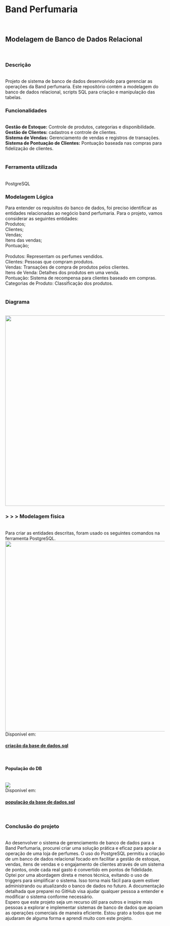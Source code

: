 <h1>Band Perfumaria</h1>
</br>
<h2>Modelagem de Banco de Dados Relacional</h2>
</br>
<h3><strong>Descrição</strong></h3></br>
Projeto de sistema de banco de dados desenvolvido para gerenciar as operações da Band perfumaria. Este repositório contém a modelagem do banco de dados relacional, scripts SQL para criação e manipulação das tabelas.
</br>
<h3><strong>Funcionalidades</strong></h3></br>
<strong>Gestão de Estoque:</strong> Controle de produtos, categorias e disponibilidade.</br>
<strong>Gestão de Clientes:</strong> cadastros e controle de clientes.</br>
<strong>Sistema de Vendas:</strong> Gerenciamento de vendas e registros de transações.</br>
<strong>Sistema de Pontuação de Clientes:</strong> Pontuação baseada nas compras para fidelização de clientes.</br>
</br>
<h3>Ferramenta utilizada</h3></br>
PostgreSQL
<h3>Modelagem Lógica</h3>
 Para entender os requisitos do banco de dados, foi preciso identificar as entidades relacionadas ao negócio band perfumaria. Para o projeto, vamos considerar as seguintes entidades:</br>
 Produtos;</br>
 Clientes;</br>
 Vendas;</br>
 Itens das vendas;</br>
 Pontuação;</br></br>
 Produtos: Representam os perfumes vendidos.</br>
 Clientes: Pessoas que compram produtos.</br>
 Vendas: Transações de compra de produtos pelos clientes.</br>
 Itens de Venda: Detalhes dos produtos em uma venda.</br>
 Pontuação: Sistema de recompensa para clientes baseado em compras.</br>
 Categorias de Produto: Classificação dos produtos.</br>
 </br>
 <h3>Diagrama</h3>
 <br>
 <img width="600" src="https://github.com/fzta492/bandperfumaria/assets/76072907/727c5f2e-38d0-4dd9-a221-2c27e8a086a2"></br>
 <h3>> > > Modelagem física</h3></br>
 Para criar as entidades descritas, foram usado os seguintes comandos na ferramenta PostgreSQL. </br>
 <img width="600" title src="https://github.com/fzta492/bandperfumaria/assets/76072907/98d9304b-5d66-41a6-a528-abddd8b97016">
 </br>
 Disponivel em:  <h4><a href="https://github.com/fzta492/bandperfumaria/blob/main/banco%20de%20dados/1_SQL_cria%C3%A7%C3%A3o_da_base_de_dados.sql"> criação da base de dados.sql </a></h4></br>
 <h4>População do DB</h4></br>
 <img width:="600" src="https://github.com/fzta492/bandperfumaria/assets/76072907/81f840d8-11dd-4bea-83e3-d2710b83189d"></br>
 Disponivel em:  <h4><a href="https://github.com/fzta492/bandperfumaria/blob/main/banco%20de%20dados/2_SQL_popula%C3%A7%C3%A3o_do_banco_de_dados.sql"> população da base de dados.sql </a></h4></br>
<h3>Conclusão do projeto</h3></br>
Ao desenvolver o sistema de gerenciamento de banco de dados para a Band Perfumaria, procurei criar uma solução prática e eficaz para apoiar a operação de uma loja de perfumes. O uso do PostgreSQL permitiu a criação de um banco de dados relacional focado em facilitar a gestão de estoque, vendas, itens de vendas e o engajamento de clientes através de um sistema de pontos, onde cada real gasto é convertido em pontos de fidelidade.
</br>
Optei por uma abordagem direta e menos técnica, evitando o uso de triggers para simplificar o sistema. Isso torna mais fácil para quem estiver administrando ou atualizando o banco de dados no futuro. A documentação detalhada que preparei no GitHub visa ajudar qualquer pessoa a entender e modificar o sistema conforme necessário.
</br>
Espero que este projeto seja um recurso útil para outros e inspire mais pessoas a explorar e implementar sistemas de banco de dados que apoiam as operações comerciais de maneira eficiente. Estou grato a todos que me ajudaram de alguma forma e aprendi muito com este projeto.
</br>


